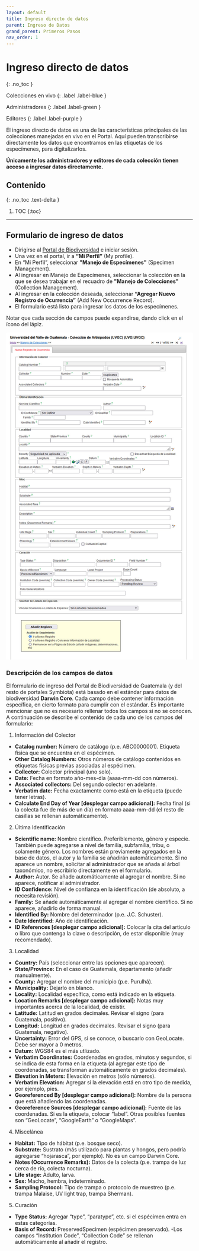 ```yaml
---
layout: default
title: Ingreso directo de datos
parent: Ingreso de Datos
grand_parent: Primeros Pasos 
nav_order: 1
---
```


# Ingreso directo de datos
{: .no_toc }

<div class="code-example" markdown="1">
Colecciones en vivo
{: .label .label-blue }

Administradores
{: .label .label-green }

Editores
{: .label .label-purple }
</div>


El ingreso directo de datos es una de las características principales de las colecciones manejadas en vivo en el Portal. Aquí pueden transcribirse directamente los datos que encontramos en las etiquetas de los especímenes, para digitalizarlos.

**Únicamente los administradores y editores de cada colección tienen acceso a ingresar datos directamente.**


## Contenido
{: .no_toc .text-delta }

1. TOC
{:toc}

---

## Formulario de ingreso de datos

- Dirigirse al [Portal de Biodiversidad](https://biodiversidad.gt) e iniciar sesión.
- Una vez en el portal, ir a **“Mi Perfil”** (My profile).
- En “Mi Perfil”, seleccionar **"Manejo de Especímenes"** (Specimen Management).
- Al ingresar en Manejo de Especímenes, seleccionar la colección en la que se desea trabajar en el recuadro de **"Manejo de Colecciones"** (Collection Management).
- Al ingresar en la colección deseada, seleccionar **“Agregar Nuevo Registro de Ocurrencia”** (Add New Occurrence Record).
- El formulario está listo para ingresar los datos de los especímenes. 

Notar que cada sección de campos puede expandirse, dando click en el ícono del lápiz.

<img src="https://github.com/GuatemalaPortal/guatemalaportal.github.io/blob/main/static/portal/Formulario.jpg?raw=true" >

### Descripción de los campos de datos 

El formulario de ingreso del Portal de Biodiversidad de Guatemala (y del resto de portales Symbiota) está basado en el estándar para datos de biodiversidad **Darwin Core**. Cada campo debe contener información específica, en cierto formato para cumplir con el estándar. Es importante mencionar que no es necesario rellenar todos los campos si no se conocen. A continuación se describe el contenido de cada uno de los campos del formulario:

1. Información del Colector
- **Catalog number:** Número de catálogo (p.e. ABC0000001). Etiqueta física que se encuentra en el espécimen.
- **Other Catalog Numbers:** Otros números de catálogo contenidos en etiquetas físicas previas asociadas al espécimen.
- **Collector:** Colector principal (uno solo).
- **Date:** Fecha en formato año-mes-día (aaaa-mm-dd con números).
- **Associated collectors:** Del segundo colector en adelante.
- **Verbatim date:** Fecha exactamente como está en la etiqueta (puede tener letras).
- **Calculate End Day of Year [desplegar campo adicional]:** Fecha final (si la colecta fue de más de un día) en formato aaaa-mm-dd (el resto de casillas se rellenan automáticamente).

2. Última Identificación
- **Scientific name:** Nombre científico. Preferiblemente, género y especie. También puede agregarse a nivel de familia, subfamilia, tribu, o solamente género. Los nombres están previamente agregados en la base de datos, el autor y la familia se añadirán automáticamente. Si no aparece un nombre, solicitar al administrador que se añada al árbol taxonómico, no escribirlo directamente en el formulario.
- **Author:** Autor. Se añade automáticamente al agregar el nombre. Si no aparece, notificar al administrador.
- **ID Confidence:** Nivel de confianza en la identificación (de absoluto, a necesita revisión).
- **Family:** Se añade automáticamente al agregar el nombre científico. Si no aparece, añadirlo de forma manual. 
- **Identified By:** Nombre del determinador (p.e. J.C. Schuster).
- **Date Identified:** Año de identificación.
- **ID References [desplegar campo adicional]:** Colocar la cita del artículo o libro que contenga la clave o descripción, de estar disponible (muy recomendado). 

3. Localidad
- **Country:** País (seleccionar entre las opciones que aparecen). 
- **State/Province:** En el caso de Guatemala, departamento (añadir manualmente). 
- **County:** Agregar el nombre del municipio (p.e. Purulhá).  
- **Municipality:** Dejarlo en blanco.
- **Locality:** Localidad específica, como está indicado en la etiqueta. 
- **Location Remarks [desplegar campo adicional]:** Notas muy importantes acerca de la localidad, de existir.
- **Latitude:** Latitud en grados decimales. Revisar el signo (para Guatemala, positivo). 
- **Longitud:** Longitud en grados decimales. Revisar el signo (para Guatemala, negativo). 
- **Uncertainty:** Error del GPS, si se conoce, o buscarlo con GeoLocate. Debe ser mayor a 0 metros.
- **Datum:** WGS84 es el más utlizado.
- **Verbatim Coordinates:** Coordenadas en grados, minutos y segundos, si se indica de esta forma en la etiqueta (al agregar este tipo de coordenadas, se transforman automáticamente en grados decimales). 
- **Elevation in Meters:** Elevación en metros (sólo números).
- **Verbatim Elevation:** Agregar si la elevación está en otro tipo de medida, por ejemplo, pies.
- **Georeferenced By [desplegar campo adicional]:** Nombre de la persona que está añadiendo las coordenadas.
- **Georeference Sources [desplegar campo adicional]:** Fuente de las coordenadas. Si es la etiqueta, colocar “label”. Otras posibles fuentes son “GeoLocate”, “GoogleEarth” o “GoogleMaps”.

4. Miscelánea
- **Habitat:** Tipo de hábitat (p.e. bosque seco). 
- **Substrate:** Sustrato (más utilizado para plantas y hongos, pero podría agregarse “hojarasca”, por ejemplo). No es un campo Darwin Core.
- **Notes (Occurrence Remarks):** Datos de la colecta (p.e. trampa de luz cerca de río, colecta nocturna). 
- **Life stage:** Adulto, larva. 
- **Sex:** Macho, hembra, indeterminado.
- **Sampling Protocol:** Tipo de trampa o protocolo de muestreo (p.e. trampa Malaise, UV light trap, trampa Sherman).
 
 
5. Curación
- **Type Status:** Agregar “type”, “paratype”, etc. si el espécimen entra en estas categorías. 
- **Basis of Record:** PreservedSpecimen (espécimen preservado).
-Los campos “Institution Code”, “Collection Code” se rellenan automáticamente al añadir el registro. 



